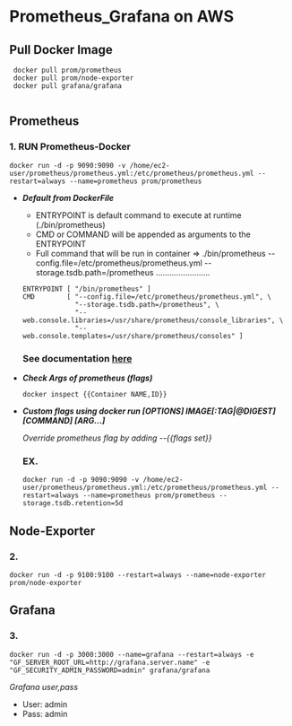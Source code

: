 # Prometheus_Grafana on AWS

## Pull Docker Image
  ```
   docker pull prom/prometheus
   docker pull prom/node-exporter
   docker pull grafana/grafana
   
   ```
    
## Prometheus
  ### 1. RUN Prometheus-Docker

  ```
  docker run -d -p 9090:9090 -v /home/ec2-user/prometheus/prometheus.yml:/etc/prometheus/prometheus.yml --restart=always --name=prometheus prom/prometheus 

  ```
  * ***Default from DockerFile***
    * ENTRYPOINT is default command to execute at runtime (./bin/prometheus)
    * CMD or COMMAND will be appended as arguments to the ENTRYPOINT
    * Full command that will be run in container => ./bin/prometheus --config.file=/etc/prometheus/prometheus.yml --storage.tsdb.path=/prometheus ........................

    ```
    ENTRYPOINT [ "/bin/prometheus" ]
    CMD        [ "--config.file=/etc/prometheus/prometheus.yml", \
                 "--storage.tsdb.path=/prometheus", \
                 "--web.console.libraries=/usr/share/prometheus/console_libraries", \
                 "--web.console.templates=/usr/share/prometheus/consoles" ]

    ```
    ### See documentation [here](https://github.com/prometheus/prometheus)


  * ***Check Args of prometheus (flags)***
    ```
    docker inspect {{Container NAME,ID}}
    ```
  * ***Custom flags using docker run [OPTIONS] IMAGE[:TAG|@DIGEST] [COMMAND] [ARG...]***
    
    *Override prometheus flag by adding --{{flags set}}*
    ### EX.
    ```
    docker run -d -p 9090:9090 -v /home/ec2-user/prometheus/prometheus.yml:/etc/prometheus/prometheus.yml --restart=always --name=prometheus prom/prometheus --storage.tsdb.retention=5d    
    ```

## Node-Exporter

  ### 2.
  ```
  docker run -d -p 9100:9100 --restart=always --name=node-exporter prom/node-exporter
  ```
  
## Grafana
  ### 3.
  ```
  docker run -d -p 3000:3000 --name=grafana --restart=always -e "GF_SERVER_ROOT_URL=http://grafana.server.name" -e "GF_SECURITY_ADMIN_PASSWORD=admin" grafana/grafana
  ```
*Grafana user,pass*
- User: admin
- Pass: admin
